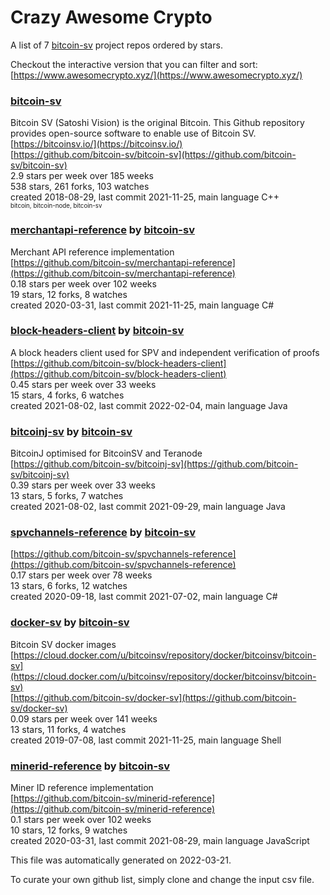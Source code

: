 # Crazy Awesome Crypto
A list of 7 [bitcoin-sv](https://github.com/bitcoin-sv) project repos ordered by stars.  

Checkout the interactive version that you can filter and sort: 
[https://www.awesomecrypto.xyz/](https://www.awesomecrypto.xyz/)  


### [bitcoin-sv](https://github.com/bitcoin-sv/bitcoin-sv)  
Bitcoin SV (Satoshi Vision) is the original Bitcoin. This Github repository provides open-source software to enable use of Bitcoin SV.  
[https://bitcoinsv.io/](https://bitcoinsv.io/)  
[https://github.com/bitcoin-sv/bitcoin-sv](https://github.com/bitcoin-sv/bitcoin-sv)  
2.9 stars per week over 185 weeks  
538 stars, 261 forks, 103 watches  
created 2018-08-29, last commit 2021-11-25, main language C++  
<sub><sup>bitcoin, bitcoin-node, bitcoin-sv</sup></sub>


### [merchantapi-reference](https://github.com/bitcoin-sv/merchantapi-reference) by [bitcoin-sv](https://github.com/bitcoin-sv)  
Merchant API reference implementation  
[https://github.com/bitcoin-sv/merchantapi-reference](https://github.com/bitcoin-sv/merchantapi-reference)  
0.18 stars per week over 102 weeks  
19 stars, 12 forks, 8 watches  
created 2020-03-31, last commit 2021-11-25, main language C#  


### [block-headers-client](https://github.com/bitcoin-sv/block-headers-client) by [bitcoin-sv](https://github.com/bitcoin-sv)  
A block headers client used for SPV and independent verification of proofs  
[https://github.com/bitcoin-sv/block-headers-client](https://github.com/bitcoin-sv/block-headers-client)  
0.45 stars per week over 33 weeks  
15 stars, 4 forks, 6 watches  
created 2021-08-02, last commit 2022-02-04, main language Java  


### [bitcoinj-sv](https://github.com/bitcoin-sv/bitcoinj-sv) by [bitcoin-sv](https://github.com/bitcoin-sv)  
BitcoinJ optimised for BitcoinSV and Teranode  
[https://github.com/bitcoin-sv/bitcoinj-sv](https://github.com/bitcoin-sv/bitcoinj-sv)  
0.39 stars per week over 33 weeks  
13 stars, 5 forks, 7 watches  
created 2021-08-02, last commit 2021-09-29, main language Java  


### [spvchannels-reference](https://github.com/bitcoin-sv/spvchannels-reference) by [bitcoin-sv](https://github.com/bitcoin-sv)  
  
[https://github.com/bitcoin-sv/spvchannels-reference](https://github.com/bitcoin-sv/spvchannels-reference)  
0.17 stars per week over 78 weeks  
13 stars, 6 forks, 12 watches  
created 2020-09-18, last commit 2021-07-02, main language C#  


### [docker-sv](https://github.com/bitcoin-sv/docker-sv) by [bitcoin-sv](https://github.com/bitcoin-sv)  
Bitcoin SV docker images  
[https://cloud.docker.com/u/bitcoinsv/repository/docker/bitcoinsv/bitcoin-sv](https://cloud.docker.com/u/bitcoinsv/repository/docker/bitcoinsv/bitcoin-sv)  
[https://github.com/bitcoin-sv/docker-sv](https://github.com/bitcoin-sv/docker-sv)  
0.09 stars per week over 141 weeks  
13 stars, 11 forks, 4 watches  
created 2019-07-08, last commit 2021-11-25, main language Shell  


### [minerid-reference](https://github.com/bitcoin-sv/minerid-reference) by [bitcoin-sv](https://github.com/bitcoin-sv)  
Miner ID reference implementation  
[https://github.com/bitcoin-sv/minerid-reference](https://github.com/bitcoin-sv/minerid-reference)  
0.1 stars per week over 102 weeks  
10 stars, 12 forks, 9 watches  
created 2020-03-31, last commit 2021-08-29, main language JavaScript  


This file was automatically generated on 2022-03-21.  

To curate your own github list, simply clone and change the input csv file.  